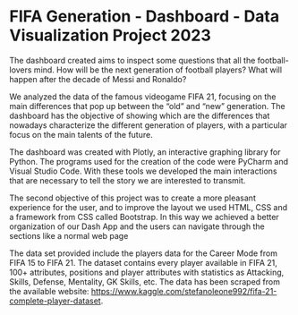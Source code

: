# FIFA Generation - Dashboard - Data Visualization Project 2023

The dashboard created aims to inspect some questions that all the football-lovers mind. How will be the next generation of football players? What will happen after the decade of Messi and Ronaldo? 

We analyzed the data of the famous videogame FIFA 21, focusing on the main differences that pop up between the “old” and “new” generation. The dashboard has the objective of showing which are the differences that nowadays characterize the different generation of players, with a particular focus on the main talents of the future.

The dashboard was created with Plotly, an interactive graphing library for Python. The programs used for the creation of the code were PyCharm and Visual Studio Code. With these tools we developed the main interactions that are necessary to tell the story we are interested to transmit. 

The second objective of this project was to create a more pleasant experience for the user, and to improve the layout we used HTML, CSS and a framework from CSS called Bootstrap. In this way we achieved a better organization of our Dash App and the users can navigate through the sections like a normal web page

The data set provided include the players data for the Career Mode from FIFA 15 to FIFA 21. The dataset contains every player available in FIFA 21, 100+ attributes, positions and player attributes with statistics as Attacking, Skills, Defense, Mentality, GK Skills, etc. The data has been scraped from the available website: https://www.kaggle.com/stefanoleone992/fifa-21-complete-player-dataset.
 

